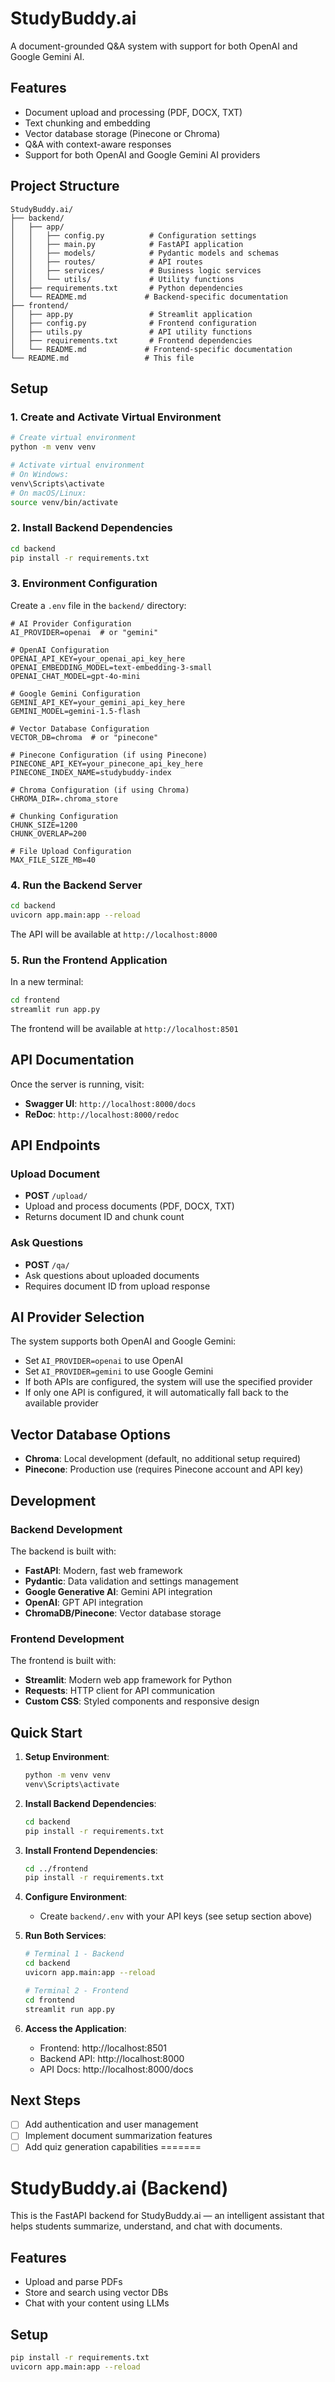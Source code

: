 # StudyBuddy.ai

A document-grounded Q&A system with support for both OpenAI and Google Gemini AI.

## Features

- Document upload and processing (PDF, DOCX, TXT)
- Text chunking and embedding
- Vector database storage (Pinecone or Chroma)
- Q&A with context-aware responses
- Support for both OpenAI and Google Gemini AI providers

## Project Structure

```
StudyBuddy.ai/
├── backend/
│   ├── app/
│   │   ├── config.py          # Configuration settings
│   │   ├── main.py            # FastAPI application
│   │   ├── models/            # Pydantic models and schemas
│   │   ├── routes/            # API routes
│   │   ├── services/          # Business logic services
│   │   └── utils/             # Utility functions
│   ├── requirements.txt       # Python dependencies
│   └── README.md             # Backend-specific documentation
├── frontend/
│   ├── app.py                 # Streamlit application
│   ├── config.py              # Frontend configuration
│   ├── utils.py               # API utility functions
│   ├── requirements.txt       # Frontend dependencies
│   └── README.md             # Frontend-specific documentation
└── README.md                 # This file
```

## Setup

### 1. Create and Activate Virtual Environment

```bash
# Create virtual environment
python -m venv venv

# Activate virtual environment
# On Windows:
venv\Scripts\activate
# On macOS/Linux:
source venv/bin/activate
```

### 2. Install Backend Dependencies

```bash
cd backend
pip install -r requirements.txt
```

### 3. Environment Configuration

Create a `.env` file in the `backend/` directory:

```env
# AI Provider Configuration
AI_PROVIDER=openai  # or "gemini"

# OpenAI Configuration
OPENAI_API_KEY=your_openai_api_key_here
OPENAI_EMBEDDING_MODEL=text-embedding-3-small
OPENAI_CHAT_MODEL=gpt-4o-mini

# Google Gemini Configuration
GEMINI_API_KEY=your_gemini_api_key_here
GEMINI_MODEL=gemini-1.5-flash

# Vector Database Configuration
VECTOR_DB=chroma  # or "pinecone"

# Pinecone Configuration (if using Pinecone)
PINECONE_API_KEY=your_pinecone_api_key_here
PINECONE_INDEX_NAME=studybuddy-index

# Chroma Configuration (if using Chroma)
CHROMA_DIR=.chroma_store

# Chunking Configuration
CHUNK_SIZE=1200
CHUNK_OVERLAP=200

# File Upload Configuration
MAX_FILE_SIZE_MB=40
```

### 4. Run the Backend Server

```bash
cd backend
uvicorn app.main:app --reload
```

The API will be available at `http://localhost:8000`

### 5. Run the Frontend Application

In a new terminal:

```bash
cd frontend
streamlit run app.py
```

The frontend will be available at `http://localhost:8501`

## API Documentation

Once the server is running, visit:
- **Swagger UI**: `http://localhost:8000/docs`
- **ReDoc**: `http://localhost:8000/redoc`

## API Endpoints

### Upload Document
- **POST** `/upload/`
- Upload and process documents (PDF, DOCX, TXT)
- Returns document ID and chunk count

### Ask Questions
- **POST** `/qa/`
- Ask questions about uploaded documents
- Requires document ID from upload response

## AI Provider Selection

The system supports both OpenAI and Google Gemini:

- Set `AI_PROVIDER=openai` to use OpenAI
- Set `AI_PROVIDER=gemini` to use Google Gemini
- If both APIs are configured, the system will use the specified provider
- If only one API is configured, it will automatically fall back to the available provider

## Vector Database Options

- **Chroma**: Local development (default, no additional setup required)
- **Pinecone**: Production use (requires Pinecone account and API key)

## Development

### Backend Development

The backend is built with:
- **FastAPI**: Modern, fast web framework
- **Pydantic**: Data validation and settings management
- **Google Generative AI**: Gemini API integration
- **OpenAI**: GPT API integration
- **ChromaDB/Pinecone**: Vector database storage

### Frontend Development

The frontend is built with:
- **Streamlit**: Modern web app framework for Python
- **Requests**: HTTP client for API communication
- **Custom CSS**: Styled components and responsive design

## Quick Start

1. **Setup Environment**:
   ```bash
   python -m venv venv
   venv\Scripts\activate  
   ```

2. **Install Backend Dependencies**:
   ```bash
   cd backend
   pip install -r requirements.txt
   ```

3. **Install Frontend Dependencies**:
   ```bash
   cd ../frontend
   pip install -r requirements.txt
   ```

4. **Configure Environment**:
   - Create `backend/.env` with your API keys (see setup section above)

5. **Run Both Services**:
   ```bash
   # Terminal 1 - Backend
   cd backend
   uvicorn app.main:app --reload
   
   # Terminal 2 - Frontend
   cd frontend
   streamlit run app.py
   ```

6. **Access the Application**:
   - Frontend: http://localhost:8501
   - Backend API: http://localhost:8000
   - API Docs: http://localhost:8000/docs

## Next Steps

- [ ] Add authentication and user management
- [ ] Implement document summarization features
- [ ] Add quiz generation capabilities
=======
# StudyBuddy.ai (Backend)

This is the FastAPI backend for StudyBuddy.ai — an intelligent assistant that helps students summarize, understand, and chat with documents.

## Features
- Upload and parse PDFs
- Store and search using vector DBs
- Chat with your content using LLMs

## Setup

```bash
pip install -r requirements.txt
uvicorn app.main:app --reload
